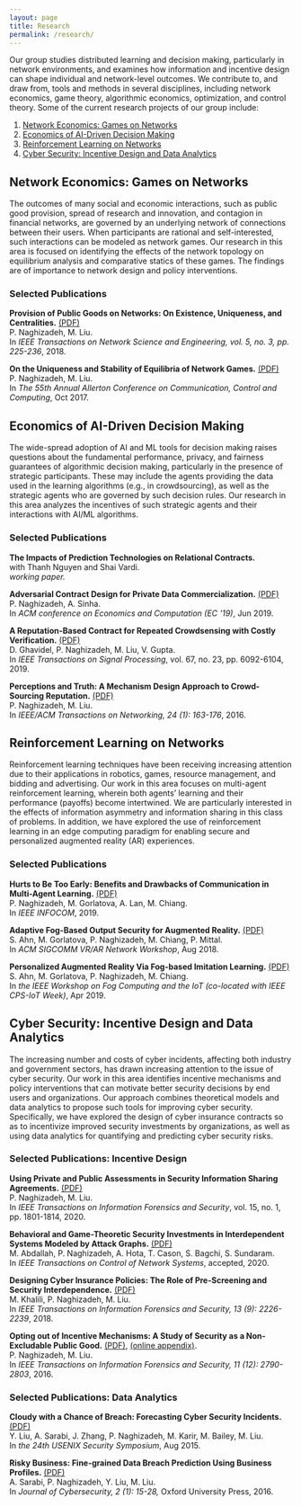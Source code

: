```yaml
---
layout: page
title: Research
permalink: /research/
---
```


Our group studies distributed learning and decision making, particularly in network environments, and examines how information and incentive design can shape individual and network-level outcomes. We contribute to, and draw from, tools and methods in several disciplines, including network economics, game theory, algorithmic economics, optimization, and control theory. 
Some of the current research projects of our group include:
<ol>

<li>
<a href="#network-games">Network Economics: Games on Networks</a>
</li>

<li>
<a href="#MLecon">Economics of AI-Driven Decision Making</a>
</li>

<li>
<a href="#MARL">Reinforcement Learning on Networks</a>
</li>

<li>
<a href="#cybersecurity">Cyber Security: Incentive Design and Data Analytics</a>
</li>
</ol>


<h2 id="network-games">Network Economics: Games on Networks</h2>

The outcomes of many social and economic interactions, such as public good provision, spread of research and innovation, and contagion in financial networks, are governed by an underlying network of connections between their users. 
When participants are rational and self-interested, such interactions can be modeled as network games. 
Our research in this area is focused on identifying the effects of the network topology on equilibrium analysis and comparative statics of these games. 
The findings are of importance to network design and policy interventions.

<h3>Selected Publications</h3>

__Provision of Public Goods on Networks: On Existence, Uniqueness,
and Centralities.__ 
<a href="{{ site.baseurl }}/papers/journals/tnse18.pdf">(PDF)</a><br> 
P. Naghizadeh, M. Liu.<br>
In _IEEE Transactions on Network Science and Engineering, vol. 5, no. 3, pp.
225-236_, 2018.<br>


__On the Uniqueness and Stability of Equilibria of Network Games.__
<a href="/papers/conferences/allerton17_vi-net-games.pdf">(PDF)</a><br>
P. Naghizadeh, M. Liu. <br>
In _The 55th Annual Allerton Conference on Communication, Control and Computing_, Oct 2017.<br>



<h2 id="MLecon">Economics of AI-Driven Decision Making</h2>

The wide-spread adoption of AI and ML tools for decision making raises questions about the fundamental performance, privacy, and fairness guarantees of algorithmic decision making,
particularly in the presence of strategic participants. These may include the agents providing the data used in the learning algorithms (e.g., in crowdsourcing),
as well as the strategic agents who are governed by such decision rules. 
Our research in this area analyzes the incentives of such strategic agents and their interactions with AI/ML algorithms. 

<h3>Selected Publications</h3>

__The Impacts of Prediction Technologies on Relational Contracts.__<br>
with Thanh Nguyen and Shai Vardi.<br>
_working paper._

__Adversarial Contract Design for Private Data Commercialization.__
<a href="{{ site.baseurl }}/papers/conferences/ec19.pdf">(PDF)</a><br>
P. Naghizadeh, A. Sinha.<br>
In _ACM conference on Economics and Computation (EC '19)_, Jun 2019.<br>

__A Reputation-Based Contract for Repeated Crowdsensing with Costly Verification.__
<a href="https://arxiv.org/abs/1611.09763">(PDF)</a><br>
D. Ghavidel, P. Naghizadeh, M. Liu, V. Gupta. <br>
In _IEEE Transactions on Signal Processing_, vol. 67, no. 23, pp. 6092-6104, 2019.<br>

__Perceptions and Truth: A Mechanism Design Approach to Crowd-Sourcing Reputation.__
<a href="{{ site.baseurl }}/papers/journals/ton16.pdf">(PDF)</a><br>
P. Naghizadeh, M. Liu. <br>
In _IEEE/ACM Transactions on Networking, 24 (1): 163-176_, 2016.<br>



<h2 id="MARL">Reinforcement Learning on Networks</h2>

Reinforcement learning techniques have been receiving increasing attention due to their applications in robotics, games, resource management, and bidding and advertising.
Our work in this area focuses on multi-agent reinforcement learning, wherein both agents’ learning and their performance (payoffs) become intertwined. 
We are particularly interested in the effects of information asymmetry and information sharing in this class of problems. 
In addition, we have explored the use of reinforcement learning in an edge computing paradigm for enabling secure and personalized augmented reality (AR) experiences.

<h3>Selected Publications</h3>

__Hurts to Be Too Early: Benefits and Drawbacks of Communication in Multi-Agent Learning.__
<a href="{{ site.baseurl }}/papers/conferences/infocom19_marl.pdf">(PDF)</a><br>
P. Naghizadeh, M. Gorlatova, A. Lan, M. Chiang. <br>
In _IEEE INFOCOM_, 2019. <br>

__Adaptive Fog-Based Output Security for Augmented Reality.__
<a href="{{ site.baseurl }}/papers/conferences/sigcommarvr19.pdf">(PDF)</a><br>
S. Ahn, M. Gorlatova, P. Naghizadeh, M. Chiang, P. Mittal.<br>
In _ACM SIGCOMM VR/AR Network Workshop_, Aug 2018.<br>

__Personalized Augmented Reality Via Fog-based Imitation Learning.__
<a href="{{ site.baseurl }}/papers/conferences/fogiot19.pdf">(PDF)</a><br>
S. Ahn, M. Gorlatova, P. Naghizadeh, M. Chiang.<br>
In _the IEEE Workshop on Fog Computing and the IoT (co-located
with IEEE CPS-IoT Week)_, Apr 2019.<br>



<h2 id="cybersecurity">Cyber Security: Incentive Design and Data Analytics</h2>

The increasing number and costs of cyber incidents, affecting both industry and government sectors, has drawn increasing attention to the issue of cyber security. 
Our work in this area identifies incentive mechanisms and policy interventions that can motivate better security decisions by end users and organizations.
Our approach combines theoretical models and data analytics to propose such tools for improving cyber security.
Specifically, we have explored the design of cyber insurance contracts so as to incentivize improved security investments by organizations, as well as using data analytics for quantifying and predicting cyber security risks.

<h3>Selected Publications: Incentive Design</h3>

__Using Private and Public Assessments in Security Information Sharing
Agreements.__
<a href="https://arxiv.org/pdf/1604.04871.pdf">(PDF)</a><br>
P. Naghizadeh, M. Liu.<br>
In _IEEE Transactions on Information Forensics and Security_, vol. 15, no. 1, pp. 1801-1814, 2020.<br>

__Behavioral and Game-Theoretic Security Investments in Interdependent Systems Modeled by Attack Graphs.__
<a href="https://arxiv.org/pdf/2001.03213.pdf">(PDF)</a><br>
M. Abdallah, P. Naghizadeh, A. Hota, T. Cason, S. Bagchi, S. Sundaram.<br>
In _IEEE Transactions on Control of Network Systems_, accepted, 2020.<br>

__Designing Cyber Insurance Policies: The Role of Pre-Screening and Security Interdependence.__
<a href="{{ site.baseurl }}/papers/journals/tifs18.pdf">(PDF)</a><br>
M. Khalili, P. Naghizadeh, M. Liu.<br>
In _IEEE Transactions on Information Forensics and Security, 13 (9): 2226-2239_, 2018.<br> 


__Opting out of Incentive Mechanisms: A Study of Security as a Non-Excludable Public Good.__
<a href="{{ site.baseurl }}/papers/journals/tifs16.pdf">(PDF)</a>, 
<a href="https://drive.google.com/file/d/1reEPOLW0gEPVNan66zr_yj-RRmmE1JcX/view">(online appendix)</a>.
<br>
P. Naghizadeh, M. Liu.<br>
In _IEEE Transactions on Information Forensics and Security, 11 (12): 2790-2803_, 2016.<br>

<h3>Selected Publications: Data Analytics</h3>

__Cloudy with a Chance of Breach: Forecasting Cyber Security Incidents.__
<a href="/papers/conferences/usenix15.pdf">(PDF)</a><br>
Y. Liu, A. Sarabi, J. Zhang, P. Naghizadeh, M. Karir, M. Bailey, M. Liu.<br>
In _the 24th USENIX Security Symposium_, Aug 2015.<br>

__Risky Business: Fine-grained Data Breach Prediction Using Business Profiles.__
<a href="{{ site.baseurl }}/papers/journals/jcyb16.pdf">(PDF)</a><br>
A. Sarabi, P. Naghizadeh, Y. Liu, M. Liu.<br>
In _Journal of Cybersecurity, 2 (1): 15-28,_ Oxford University Press, 2016.<br>


